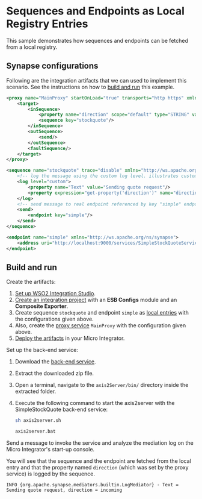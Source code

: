 # Sequences and Endpoints as Local Registry Entries
This sample demonstrates how sequences and endpoints can be fetched from a local registry.

## Synapse configurations

Following are the integration artifacts that we can used to implement this scenario. See the instructions on how to [build and run](#build-and-run) this example.

```xml tab='Proxy Service'
<proxy name="MainProxy" startOnLoad="true" transports="http https" xmlns="http://ws.apache.org/ns/synapse">
    <target>
        <inSequence>
            <property name="direction" scope="default" type="STRING" value="incoming"/>
            <sequence key="stockquote"/>
        </inSequence>
        <outSequence>
            <send/>
        </outSequence>
        <faultSequence/>
    </target>
</proxy>
```

```xml tab='Sequence'
<sequence name="stockquote" trace="disable" xmlns="http://ws.apache.org/ns/synapse">
    <!-- log the message using the custom log level. illustrates custom properties for log -->
    <log level="custom">
        <property name="Text" value="Sending quote request"/>
        <property expression="get-property('direction')" name="direction"/>
    </log>
    <!-- send message to real endpoint referenced by key "simple" endpoint definition -->
    <send>
        <endpoint key="simple"/>
    </send>
</sequence>
```

```xml tab='Endpoint'
<endpoint name="simple" xmlns="http://ws.apache.org/ns/synapse">
    <address uri="http://localhost:9000/services/SimpleStockQuoteService"/>
</endpoint>
```

## Build and run

Create the artifacts:

1. [Set up WSO2 Integration Studio]({{base_path}}/develop/installing-wso2-integration-studio).
2. [Create an integration project]({{base_path}}/develop/create-integration-project) with an <b>ESB Configs</b> module and an <b>Composite Exporter</b>.
3. Create sequence `stockquote` and endpoint `simple` as [local entries]({{base_path}}/develop/creating-artifacts/registry/creating-local-registry-entries) with the configurations given above.
4. Also, create the [proxy service]({{base_path}}/develop/creating-artifacts/creating-a-proxy-service) `MainProxy` with the configuration given above.
5. [Deploy the artifacts]({{base_path}}/develop/deploy-artifacts) in your Micro Integrator.

Set up the back-end service:

1. Download the [back-end service](https://github.com/wso2-docs/WSO2_EI/blob/master/Back-End-Service/axis2Server.zip).
2. Extract the downloaded zip file.
3. Open a terminal, navigate to the `axis2Server/bin/` directory inside the extracted folder.
4. Execute the following command to start the axis2server with the SimpleStockQuote back-end service:
   
      ```bash tab='On MacOS/Linux/CentOS'
      sh axis2server.sh
      ```
          
      ```bash tab='On Windows'
      axis2server.bat
      ```

Send a message to invoke the service and analyze the mediation log on the Micro Integrator's start-up console.

You will see that the sequence and the endpoint are fetched from the local entry and that the property named `direction` (which was set by the proxy service) is logged by the sequence.

`INFO {org.apache.synapse.mediators.builtin.LogMediator} - Text = Sending quote request, direction = incoming`
